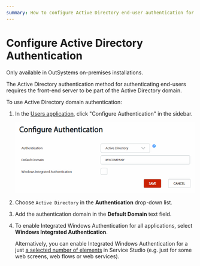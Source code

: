 ```yaml
---
summary: How to configure Active Directory end-user authentication for your applications.
---
```


# Configure Active Directory Authentication

<div class="info">

Only available in OutSystems on-premises installations.

</div>

The Active Directory authentication method for authenticating end-users requires the front-end server to be part of the Active Directory domain.

To use Active Directory domain authentication:

1. In the [Users application](<../accessing-users.md>), click "Configure Authentication" in the sidebar.

    ![](<images/users-auth-active-directory.png>)

1. Choose `Active Directory` in the **Authentication** drop-down list.

1. Add the authentication domain in the **Default Domain** text field.

1. To enable Integrated Windows Authentication for all applications, select **Windows Integrated Authentication**. 

    Alternatively, you can enable Integrated Windows Authentication for a just [a selected number of elements](integrated-authentication.md) in Service Studio (e.g. just for some web screens, web flows or web services).
